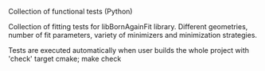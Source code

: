 Collection of functional tests (Python)

Collection of fitting tests for libBornAgainFit library.
Different geometries, number of fit parameters, variety
of minimizers and minimization strategies.

Tests are executed automatically when user builds the
whole project with 'check' target cmake; make check
